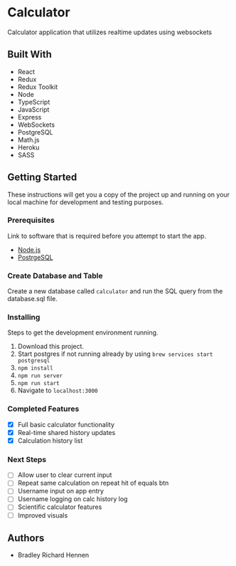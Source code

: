 # Calculator

Calculator application that utilizes realtime updates using websockets

## Built With

- React
- Redux
- Redux Toolkit
- Node
- TypeScript
- JavaScript
- Express
- WebSockets
- PostgreSQL
- Math.js
- Heroku
- SASS

## Getting Started

These instructions will get you a copy of the project up and running on your local machine for development and testing purposes.

### Prerequisites

Link to software that is required before you attempt to start the app.

- [Node.js](https://nodejs.org/en/)
- [PostrgeSQL](https://www.postgresql.org/)

### Create Database and Table

Create a new database called `calculator` and run the SQL query from the database.sql file.

### Installing

Steps to get the development environment running.

1. Download this project.
2. Start postgres if not running already by using `brew services start postgresql`
3. `npm install`
4. `npm run server`
5. `npm run start`
6. Navigate to `localhost:3000`

### Completed Features

- [x] Full basic calculator functionality
- [x] Real-time shared history updates
- [x] Calculation history list

### Next Steps

- [ ] Allow user to clear current input
- [ ] Repeat same calculation on repeat hit of equals btn
- [ ] Username input on app entry
- [ ] Username logging on calc history log
- [ ] Scientific calculator features
- [ ] Improved visuals

## Authors

* Bradley Richard Hennen
